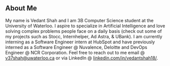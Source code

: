 ## About Me
My name is Vedant Shah and I am 3B Computer Science student at the University of Waterloo. I aspire to specialize in Artificial Intelligence and love solving complex problems people face on a daily basis (check out some of my projects such as Stocc, Internhelper, Ad Astra, & UBank). I am currently interning as a Software Engineer intern at HubSpot and have previously interned as a Software Engineer @ Nuvalence, Deloitte and DevOps Engineer @ NCR Corporation. Feel free to reach out to me email @ [v37shah@uwaterloo.ca](v37shah@uwaterloo.ca) or via LinkedIn @ [linkedin.com/in/vedantshah18/](https://www.linkedin.com/in/vedantshah18/).

<!--
## Stats
![Profile Stats](https://github-readme-stats.vercel.app/api?username=vedant3598&count_private=true&show_icons=true&hide_title=true&theme=dracula&hide_border=true)
![Top Languages](https://github-readme-stats.vercel.app/api/top-langs/?username=vedant3598&layout=compact&langs_count=6&theme=dracula&hide_border=true)
![Profile Trophies](https://github-profile-trophy.vercel.app/?username=vedant3598&hide=issues,prs&theme=dracula&no-frame=true&row=1&column=6&margin-w=6)
-->
